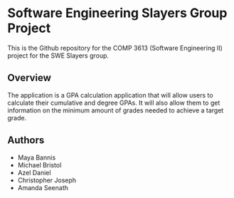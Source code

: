 # Software Engineering Slayers Group Project
This is the Github repository for the COMP 3613 (Software Engineering II) project for the SWE Slayers group.

## Overview
The application is a GPA calculation application that will allow users to calculate their cumulative and degree GPAs. It will also allow them to get information on the minimum amount of grades needed to achieve a target grade.

## Authors
- Maya Bannis
- Michael Bristol
- Azel Daniel
- Christopher Joseph
- Amanda Seenath
